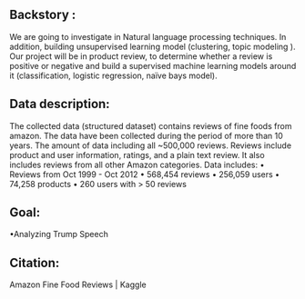 
## Backstory  :
We are going to investigate in Natural language processing techniques. In addition, building unsupervised learning model (clustering, topic modeling ). 
Our project will be in product review, to determine whether a review is positive or negative and build a supervised machine learning models around it (classification, logistic regression, naïve bays model).




## Data description:
The collected data (structured dataset) contains reviews of fine foods from amazon. The data have been collected during the period of more than 10 years. The amount of data including all ~500,000 reviews. Reviews include product and user information, ratings, and a plain text review. It also includes reviews from all other Amazon categories.
Data includes:
•	Reviews from Oct 1999 - Oct 2012
•	568,454 reviews
•	256,059 users
•	74,258 products
•	260 users with > 50 reviews
  


## Goal:

•Analyzing Trump Speech

## Citation:
Amazon Fine Food Reviews | Kaggle 

